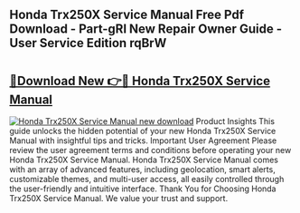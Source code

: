 ## Honda Trx250X Service Manual Free Pdf Download - Part-gRl New Repair Owner Guide - User Service Edition rqBrW

# <h2><a href="http://bc25355.oget.top/?id=Honda+Trx250X+Service+Manual">🔗Download New 👉🔴 Honda Trx250X Service Manual</a></h2>

[![Honda Trx250X Service Manual new download](https://i.imgur.com/5g1atiW.png)](http://bc25355.oget.top/?id=Honda+Trx250X+Service+Manual)
Product Insights This guide unlocks the hidden potential of your new Honda Trx250X Service Manual with insightful tips and tricks. Important User Agreement Please review the user agreement terms and conditions before operating your new Honda Trx250X Service Manual. Honda Trx250X Service Manual comes with an array of advanced features, including geolocation, smart alerts, customizable themes, and multi-user access, all easily controlled through the user-friendly and intuitive interface. Thank You for Choosing Honda Trx250X Service Manual. We value your trust and support.
